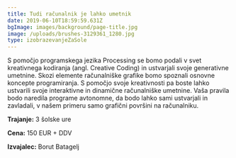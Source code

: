 ```yaml
---
title: Tudi računalnik je lahko umetnik
date: 2019-06-10T18:59:59.631Z
bgImage: images/background/page-title.jpg
image: /uploads/brushes-3129361_1280.jpg
type: izobrazevanjeZaSole
---
```

S pomočjo programskega jezika Processing se bomo podali v svet kreativnega kodiranja (angl. Creative Coding) in ustvarjali svoje generativne umetnine. Skozi elemente računalniške grafike bomo spoznali osnovne koncepte programiranja. S pomočjo svoje kreativnosti pa boste lahko ustvarili svoje interaktivne in dinamične računalniške umetnine. Vaša pravila bodo naredila programe avtonomne, da bodo lahko sami ustvarjali in zavladali, v našem primeru samo grafični površini na računalniku.

**Trajanje:** 3 šolske ure

**Cena:** 150 EUR + DDV

**Izvajalec:** Borut Batagelj
